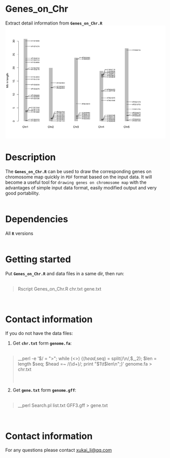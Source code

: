 # Genes_on_Chr
Extract detail information from __`Genes_on_Chr.R`__
![At](Genes_on_Chr_plot.png)

# Description
The __`Genes_on_Chr.R`__ can be used to draw the corresponding genes on chromosome map quickly in `PDF` format based on the input data. It will become a useful tool for `drawing genes on chromosome map` with the advantages of simple input data format, easily modified output and very good portability.</br></br>

# Dependencies
All __`R`__ versions</br></br>

# Getting started
Put __`Genes_on_Chr.R`__ and data files in a same dir, then run:</br></br>
>  Rscript  Genes_on_Chr.R  chr.txt  gene.txt</br>
</br>

# Contact information
If you do not have the data files:</br>
1. Get __`chr.txt`__ form __`genome.fa`__:</br></br>
>  __perl -e '$/ = ">"; while (<>) {($head,$seq) = split(/\n/,$_,2); $len = length $seq; $head =~ /(\d+)/; print "$1\t$len\n";}'  genome.fa > chr.txt</br>
</br></br>

2. Get __`gene.txt`__ form __`genome.gff`__:</br></br>
>  __perl    Search.pl    list.txt    GFF3.gff    >    gene.txt</br>
</br>

# Contact information
For any questions please contact xukai_li@qq.com</br>
